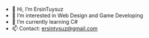 - 👋 Hi, I’m ErsinTuysuz
- 👀 I’m interested in Web Design and Game Developing
- 🌱 I’m currently learning C#
- 📫 Contact: ersintysuz@gmail.com

<!---
ErsinTuysuz/ErsinTuysuz is a ✨ special ✨ repository because its `README.md` (this file) appears on your GitHub profile.
You can click the Preview link to take a look at your changes.
--->
